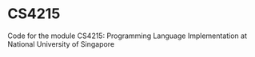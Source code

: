# CS4215
Code for the module CS4215: Programming Language Implementation at National University of Singapore
